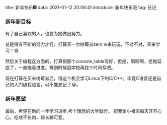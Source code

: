 title: 新年快乐🎆
data: 2021-01-12 20:08:41
introduce: 新年快乐哦
tag: 日记

### 新年新目标
有了自己喜欢的人，也要为她做出努力。

总是得有不断的努力才行，打算买一台树莓派zero w来玩玩，不对不对，买来学习！😅

然后关于编程这方面的，打算把那个console_table写好，但是，啊啊啊，老拖延症了，一直拖着进度。等到时候回学校再找个时间写吧。

现在打算在买来树莓派后，借这个机会学习Linux下的C/C++，毕竟C语言还是自己的入门编程语言，可不能忘记了😂。

### 新年愿望
最后，希望在新的一年学习进步,考个理想的大学就行。
祝我家小祖宗每天开开心心，吃啥不长肉，越长越可爱。

